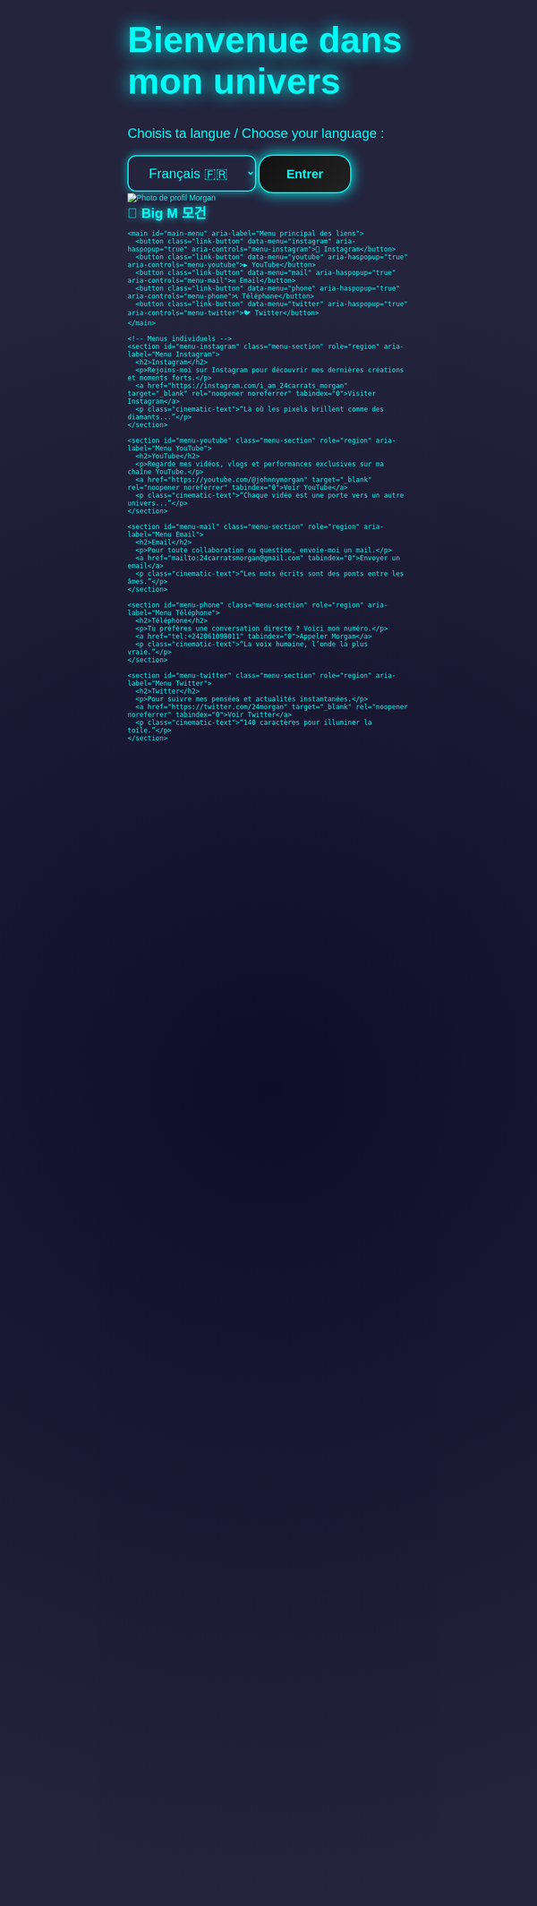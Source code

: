 <!DOCTYPE html>
<html lang="fr">
<head>
<meta charset="UTF-8" />
<meta name="viewport" content="width=device-width, initial-scale=1" />
<title>Big M 모건 — Univers Interactif</title>
<style>
  @import url('https://fonts.googleapis.com/css2?family=Orbitron:wght@500;700&display=swap');

  /* Reset */
  * { margin:0; padding:0; box-sizing: border-box; }
  body, html {
    width: 100%; height: 100%;
    font-family: 'Orbitron', sans-serif;
    background: radial-gradient(circle at center, #0f0c29 0%, #24243e 70%);
    color: #00fff7;
    overflow: hidden;
  }

  /* ----------------- Intro ----------------- */
  #introScreen {
    position: fixed; top:0; left:0; right:0; bottom:0;
    background: radial-gradient(circle at center, #12131b, #0a0a12);
    display: flex; flex-direction: column; justify-content: center; align-items: center;
    gap: 2rem; z-index: 9999; text-align: center; padding: 1rem;
  }
  #introScreen h1 {
    font-size: 4rem;
    text-shadow: 0 0 30px #00fff7;
    user-select: none;
    animation: glowPulse 2.5s ease-in-out infinite;
  }
  #introScreen label {
    font-size: 1.5rem;
    user-select: none;
  }
  #languageSelect {
    font-size: 1.5rem;
    padding: 1rem 2rem;
    border-radius: 15px;
    border: 2px solid #00fff7;
    background: transparent;
    color: #00fff7;
    cursor: pointer;
    outline: none;
    box-shadow: 0 0 15px rgba(0,255,247,0.6);
    user-select: none;
    transition: background 0.3s ease;
  }
  #languageSelect:hover {
    background: #00fff7;
    color: #12131b;
  }
  #enterButton {
    margin-top: 1.5rem;
    padding: 1.2rem 3rem;
    border-radius: 25px;
    background: linear-gradient(135deg, #111, #222);
    border: 2px solid #00fff7;
    color: #00fff7;
    font-weight: 700;
    font-size: 1.4rem;
    cursor: pointer;
    box-shadow: 0 0 25px #00fff7;
    transition: all 0.3s ease;
    user-select: none;
  }
  #enterButton:hover {
    background: #00fff7;
    color: #12131b;
    transform: scale(1.1);
    box-shadow: 0 0 40px #00fff7;
  }

  /* Glow pulse animation */
  @keyframes glowPulse {
    0%, 100% { text-shadow: 0 0 15px #00fff7; }
    50% { text-shadow: 0 0 35px #00fff7; }
  }

  /* ----------------- App Container ----------------- */
  #appContainer {
    display: none;
    padding: 2rem 1rem 4rem 1rem;
    min-height: 100vh;
    background: radial-gradient(circle at center, #0f0c29 0%, #24243e 70%);
    color: #00fff7;
    display: flex;
    flex-direction: column;
    align-items: center;
    position: relative;
    overflow-x: hidden;
  }

  /* ----------------- Navbar ----------------- */
  nav.navbar {
    position: fixed;
    top: 0; left: 0; right: 0;
    height: 70px;
    background: #0b0c10dd;
    backdrop-filter: blur(8px);
    border-bottom: 2px solid #00fff7;
    display: flex;
    align-items: center;
    padding: 0 1.5rem;
    gap: 1rem;
    z-index: 1000;
  }
  .navbar .profile-img {
    width: 48px; height: 48px;
    border-radius: 50%;
    border: 3px solid #00fff7;
    object-fit: cover;
    box-shadow: 0 0 15px #00fff7;
    transition: transform 0.4s ease;
    cursor: pointer;
  }
  /* Parallax-like hover effect */
  .navbar .profile-img:hover {
    transform: scale(1.15) rotate(10deg);
  }
  .navbar .title {
    font-size: 1.5rem;
    font-weight: 700;
    flex-grow: 1;
    user-select: none;
    text-shadow: 0 0 12px #00fff7;
  }
  .navbar button.back-button {
    background: transparent;
    border: 2px solid #00fff7;
    border-radius: 12px;
    padding: 0.5rem 1.2rem;
    color: #00fff7;
    font-weight: 700;
    cursor: pointer;
    transition: all 0.3s ease;
    box-shadow: 0 0 10px #00fff7;
  }
  .navbar button.back-button:hover {
    background: #00fff7;
    color: #12131b;
    box-shadow: 0 0 30px #00fff7;
    transform: scale(1.1);
  }
  .navbar button.back-button.pulse {
    animation: pulseGlow 2.5s infinite;
  }
  @keyframes pulseGlow {
    0%, 100% { box-shadow: 0 0 10px #00fff7; }
    50% { box-shadow: 0 0 30px #00fff7; }
  }

  /* ----------------- Main Menu ----------------- */
  main#main-menu {
    max-width: 640px;
    width: 100%;
    margin-top: 90px;
    text-align: center;
    user-select: none;
  }
  #main-menu .link-button {
    display: block;
    margin: 1rem auto;
    padding: 1.5rem 3rem;
    background: linear-gradient(135deg, #111, #222);
    border: 2px solid #00fff7;
    border-radius: 20px;
    color: #00fff7;
    font-weight: 800;
    font-size: 1.4rem;
    text-decoration: none;
    cursor: pointer;
    box-shadow: 0 0 20px rgba(0,255,247,0.5);
    transition: all 0.35s ease;
    max-width: 360px;
    user-select: none;
  }
  #main-menu .link-button:hover {
    background: #00fff7;
    color: #12131b;
    box-shadow: 0 0 45px #00fff7;
    transform: scale(1.1);
  }

  /* Cascade animation for main buttons */
  #main-menu .link-button {
    opacity: 0;
    transform: translateY(40px);
    animation-fill-mode: forwards;
  }
  #main-menu .link-button:nth-child(1) { animation: slideFadeIn 0.6s 0.2s ease forwards; }
  #main-menu .link-button:nth-child(2) { animation: slideFadeIn 0.6s 0.4s ease forwards; }
  #main-menu .link-button:nth-child(3) { animation: slideFadeIn 0.6s 0.6s ease forwards; }
  #main-menu .link-button:nth-child(4) { animation: slideFadeIn 0.6s 0.8s ease forwards; }
  #main-menu .link-button:nth-child(5) { animation: slideFadeIn 0.6s 1s ease forwards; }

  @keyframes slideFadeIn {
    to { opacity: 1; transform: translateY(0); }
  }

  /* ----------------- Menu Sections ----------------- */
  section.menu-section {
    display: none;
    background: #12131bdd;
    border-radius: 25px;
    padding: 2rem 3rem;
    box-shadow: 0 0 55px #00fff7bb;
    position: relative;
    min-height: 280px;
    color: #00fff7;
    user-select: text;
    animation: fadeInSlide 0.5s ease forwards;
    max-width: 640px;
    margin-top: 90px;
  }
  section.menu-section.active {
    display: block;
  }

  section.menu-section h2 {
    margin-bottom: 1.2rem;
    font-size: 2.4rem;
    text-shadow: 0 0 15px #00fff7;
  }
  section.menu-section a, section.menu-section p {
    color: #00fff7;
    font-size: 1.2rem;
    margin: 1.2rem 0;
    text-decoration: none;
    display: block;
    user-select: text;
    transition: color 0.3s ease;
  }
  section.menu-section a:hover {
    color: #00ddd7;
    text-decoration: underline;
  }

  /* Cinematic text animation */
  .cinematic-text {
    font-size: 1.3rem;
    font-style: italic;
    opacity: 0;
    animation: cinematicFadeIn 2.8s ease forwards;
    max-width: 550px;
    margin: 1.5rem auto 0 auto;
    color: #00fff7cc;
    text-shadow: 0 0 20px #00fff7aa;
  }
  @keyframes cinematicFadeIn {
    to { opacity: 1; }
  }

  /* Background subtle animation on menu */
  @keyframes bgPulse {
    0%, 100% { background-position: 0% 50%; }
    50% { background-position: 100% 50%; }
  }
  section.menu-section:nth-child(odd) {
    background: linear-gradient(270deg, #12131b, #1f2237, #12131b);
    background-size: 400% 400%;
    animation: bgPulse 10s ease infinite;
  }
  section.menu-section:nth-child(even) {
    background: linear-gradient(270deg, #12131b, #24243e, #12131b);
    background-size: 400% 400%;
    animation: bgPulse 15s ease infinite;
  }

</style>
</head>
<body>

  <!-- Intro plein écran -->
  <div id="introScreen" role="dialog" aria-modal="true" aria-labelledby="introTitle" aria-describedby="introDesc">
    <h1 id="introTitle">Bienvenue dans mon univers</h1>
    <label for="languageSelect">Choisis ta langue / Choose your language :</label>
    <select id="languageSelect" aria-describedby="languageDesc">
      <option value="fr">Français 🇫🇷</option>
      <option value="en">English 🇬🇧</option>
    </select>
    <button id="enterButton" aria-label="Entrer dans le site">Entrer</button>
  </div>

  <!-- App principal -->
  <div id="appContainer" aria-live="polite" aria-atomic="true">
    <nav class="navbar" aria-label="Barre de navigation principale">
      <img src="https://i.imgur.com/7q0kM6f.jpg" alt="Photo de profil Morgan" class="profile-img" />
      <div class="title">🌌 Big M 모건</div>
      <button class="back-button pulse" id="backButton" aria-label="Retour au menu principal" style="display:none;">← Retour</button>
    </nav>

    <main id="main-menu" aria-label="Menu principal des liens">
      <button class="link-button" data-menu="instagram" aria-haspopup="true" aria-controls="menu-instagram">📸 Instagram</button>
      <button class="link-button" data-menu="youtube" aria-haspopup="true" aria-controls="menu-youtube">▶️ YouTube</button>
      <button class="link-button" data-menu="mail" aria-haspopup="true" aria-controls="menu-mail">✉️ Email</button>
      <button class="link-button" data-menu="phone" aria-haspopup="true" aria-controls="menu-phone">📞 Téléphone</button>
      <button class="link-button" data-menu="twitter" aria-haspopup="true" aria-controls="menu-twitter">🐦 Twitter</button>
    </main>

    <!-- Menus individuels -->
    <section id="menu-instagram" class="menu-section" role="region" aria-label="Menu Instagram">
      <h2>Instagram</h2>
      <p>Rejoins-moi sur Instagram pour découvrir mes dernières créations et moments forts.</p>
      <a href="https://instagram.com/i_am_24carrats_morgan" target="_blank" rel="noopener noreferrer" tabindex="0">Visiter Instagram</a>
      <p class="cinematic-text">“Là où les pixels brillent comme des diamants...”</p>
    </section>

    <section id="menu-youtube" class="menu-section" role="region" aria-label="Menu YouTube">
      <h2>YouTube</h2>
      <p>Regarde mes vidéos, vlogs et performances exclusives sur ma chaîne YouTube.</p>
      <a href="https://youtube.com/@johnnymorgan" target="_blank" rel="noopener noreferrer" tabindex="0">Voir YouTube</a>
      <p class="cinematic-text">“Chaque vidéo est une porte vers un autre univers...”</p>
    </section>

    <section id="menu-mail" class="menu-section" role="region" aria-label="Menu Email">
      <h2>Email</h2>
      <p>Pour toute collaboration ou question, envoie-moi un mail.</p>
      <a href="mailto:24carratsmorgan@gmail.com" tabindex="0">Envoyer un email</a>
      <p class="cinematic-text">“Les mots écrits sont des ponts entre les âmes.”</p>
    </section>

    <section id="menu-phone" class="menu-section" role="region" aria-label="Menu Téléphone">
      <h2>Téléphone</h2>
      <p>Tu préfères une conversation directe ? Voici mon numéro.</p>
      <a href="tel:+242061098011" tabindex="0">Appeler Morgan</a>
      <p class="cinematic-text">“La voix humaine, l’onde la plus vraie.”</p>
    </section>

    <section id="menu-twitter" class="menu-section" role="region" aria-label="Menu Twitter">
      <h2>Twitter</h2>
      <p>Pour suivre mes pensées et actualités instantanées.</p>
      <a href="https://twitter.com/24morgan" target="_blank" rel="noopener noreferrer" tabindex="0">Voir Twitter</a>
      <p class="cinematic-text">“140 caractères pour illuminer la toile.”</p>
    </section>
  </div>

  <script>
    const introScreen = document.getElementById('introScreen');
    const enterButton = document.getElementById('enterButton');
    const languageSelect = document.getElementById('languageSelect');
    const appContainer = document.getElementById('appContainer');
    const mainMenu = document.getElementById('main-menu');
    const menuSections = document.querySelectorAll('.menu-section');
    const backButton = document.getElementById('backButton');

    // Textes traduits
    const translations = {
      fr: {
        welcome: "Bienvenue dans mon univers",
        chooseLang: "Choisis ta langue :",
        enter: "Entrer",
        navTitle: "🌌 Big M 모건",
        back: "← Retour",
        menus: {
          instagram: {
            title: "Instagram",
            desc: "Rejoins-moi sur Instagram pour découvrir mes dernières créations et moments forts.",
            linkText: "Visiter Instagram",
            cinematic: "“Là où les pixels brillent comme des diamants...”"
          },
          youtube: {
            title: "YouTube",
            desc: "Regarde mes vidéos, vlogs et performances exclusives sur ma chaîne YouTube.",
            linkText: "Voir YouTube",
            cinematic: "“Chaque vidéo est une porte vers un autre univers...”"
          },
          mail: {
            title: "Email",
            desc: "Pour toute collaboration ou question, envoie-moi un mail.",
            linkText: "Envoyer un email",
            cinematic: "“Les mots écrits sont des ponts entre les âmes.”"
          },
          phone: {
            title: "Téléphone",
            desc: "Tu préfères une conversation directe ? Voici mon numéro.",
            linkText: "Appeler Morgan",
            cinematic: "“La voix humaine, l’onde la plus vraie.”"
          },
          twitter: {
            title: "Twitter",
            desc: "Pour suivre mes pensées et actualités instantanées.",
            linkText: "Voir Twitter",
            cinematic: "“140 caractères pour illuminer la toile.”"
          }
        }
      },
      en: {
        welcome: "Welcome to my universe",
        chooseLang: "Choose your language:",
        enter: "Enter",
        navTitle: "🌌 Big M 모건",
        back: "← Back",
        menus: {
          instagram: {
            title: "Instagram",
            desc: "Join me on Instagram to discover my latest creations and highlights.",
            linkText: "Visit Instagram",
            cinematic: "“Where pixels shine like diamonds...”"
          },
          youtube: {
            title: "YouTube",
            desc: "Watch my videos, vlogs and exclusive performances on my YouTube channel.",
            linkText: "Watch YouTube",
            cinematic: "“Each video is a door to another universe...”"
          },
          mail: {
            title: "Email",
            desc: "For any collaboration or questions, send me an email.",
            linkText: "Send an email",
            cinematic: "“Written words are bridges between souls.”"
          },
          phone: {
            title: "Phone",
            desc: "Prefer a direct conversation? Here's my number.",
            linkText: "Call Morgan",
            cinematic: "“The human voice, the truest wave.”"
          },
          twitter: {
            title: "Twitter",
            desc: "Follow my thoughts and instant updates.",
            linkText: "See Twitter",
            cinematic: "“140 characters to light up the web.”"
          }
        }
      }
    };

    // Charge la langue enregistrée
    function getSavedLang() {
      return localStorage.getItem('lang') || 'fr';
    }
    function saveLang(lang) {
      localStorage.setItem('lang', lang);
    }

    // Met à jour tous les textes selon la langue choisie
    function updateTexts(lang) {
      const t = translations[lang];
      document.getElementById('introTitle').textContent = t.welcome;
      document.querySelector('#introScreen label').textContent = t.chooseLang;
      enterButton.textContent = t.enter;
      document.querySelector('.navbar .title').textContent = t.navTitle;
      backButton.textContent = t.back;

      // Met à jour chaque section
      for (const key in t.menus) {
        const section = document.getElementById('menu-' + key);
        if (section) {
          section.querySelector('h2').textContent = t.menus[key].title;
          section.querySelector('p').textContent = t.menus[key].desc;
          const link = section.querySelector('a');
          link.textContent = t.menus[key].linkText;
          section.querySelector('.cinematic-text').textContent = t.menus[key].cinematic;
        }
      }
    }

    // Affiche l'app, cache l'intro
    function showApp() {
      introScreen.style.display = 'none';
      appContainer.style.display = 'flex';
    }

    // Ouvre un menu individuel
    function openMenu(menuId) {
      mainMenu.style.display = 'none';
      menuSections.forEach(section => {
        if(section.id === menuId){
          section.classList.add('active');
          section.style.display = 'block';
        } else {
          section.classList.remove('active');
          section.style.display = 'none';
        }
      });
      backButton.style.display = 'inline-block';
      backButton.focus();
    }

    // Ferme le menu individuel pour revenir au principal
    function closeMenu() {
      menuSections.forEach(section => {
        section.classList.remove('active');
        section.style.display = 'none';
      });
      mainMenu.style.display = 'block';
      backButton.style.display = 'none';
      mainMenu.querySelector('button').focus();
    }

    // Événements
    enterButton.addEventListener('click', () => {
      const lang = languageSelect.value;
      saveLang(lang);
      updateTexts(lang);
      showApp();
    });

    // Si la langue est déjà sauvegardée, saute l'intro
    window.addEventListener('load', () => {
      const lang = getSavedLang();
      languageSelect.value = lang;
      updateTexts(lang);
      showApp();
    });

    // Gestion boutons menu principal
    mainMenu.querySelectorAll('button').forEach(btn => {
      btn.addEventListener('click', () => {
        openMenu('menu-' + btn.dataset.menu);
      });
    });

    // Bouton retour
    backButton.addEventListener('click', closeMenu);

    // Touche Echap pour revenir en arrière
    document.addEventListener('keydown', e => {
      if(e.key === 'Escape' && backButton.style.display === 'inline-block') {
        closeMenu();
      }
    });
  </script>
</body>
</html>
